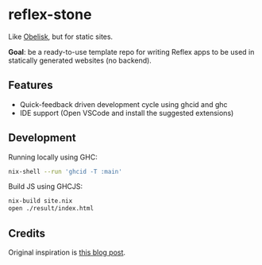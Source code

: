 # reflex-stone

Like [Obelisk](https://github.com/obsidiansystems/obelisk), but for static sites.

**Goal**: be a ready-to-use template repo for writing Reflex apps to be used in statically generated websites (no backend).

## Features

- Quick-feedback driven development cycle using ghcid and ghc
- IDE support (Open VSCode and install the suggested extensions)

## Development

Running locally using GHC:

```bash
nix-shell --run 'ghcid -T :main'
```

Build JS using GHCJS:

```bash
nix-build site.nix
open ./result/index.html
```

## Credits

Original inspiration is [this blog post](https://vaibhavsagar.com/blog/2019/10/29/getting-along-with-javascript/).
